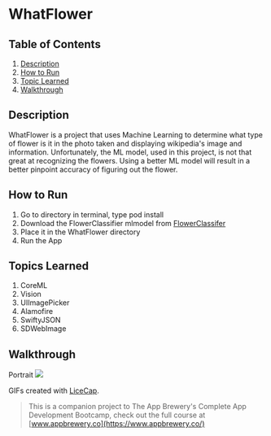 # WhatFlower

## Table of Contents
1. [Description](#Description)
2. [How to Run](#How-to-Run)
3. [Topic Learned](#Topics-Learned)
4. [Walkthrough](#Walkthrough)

## Description
WhatFlower is a project that uses Machine Learning to determine what type of flower is it in the photo taken and displaying wikipedia's image and information. Unfortunately, the ML model, used in this project, is not that great at recognizing the flowers. Using a better ML model will result in a better pinpoint accuracy of figuring out the flower.

## How to Run
1. Go to directory in terminal, type pod install
2. Download the FlowerClassifier mlmodel from [FlowerClassifer](https://drive.google.com/uc?export=download&id=13v58uJqi_pAXKoBa2J7mZ7sLkaSRVUBb)
3. Place it in the WhatFlower directory
4. Run the App

## Topics Learned
1. CoreML
2. Vision
3. UIImagePicker
4. Alamofire
5. SwiftyJSON
6. SDWebImage


## Walkthrough

Portrait
![](Documentation/WhatFlower.gif) 

GIFs created with [LiceCap](http://www.cockos.com/licecap/).

>This is a companion project to The App Brewery's Complete App Development Bootcamp, check out the full course at [www.appbrewery.co](https://www.appbrewery.co/)
